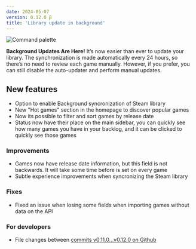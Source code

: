```yaml
---
date: 2024-05-07
version: 0.12.0 β
title: 'Library update in background'
---
```


![Command palette](/img/changelog/2024-04.png)

**Background Updates Are Here!** It’s now easier than ever to update your library. The synchronization is made automatically every 24 hours, so there’s no need to review each game manually. However, if you prefer, you can still disable the auto-updater and perform manual updates.

## New features
- Option to enable Background syncronization of Steam library
- New "Hot games" section in the homepage to discover popular games
- Now its possible to filter and sort games by release date
- Status now have their place on the main sidebar, you can quickly see how many games you have in your backlog, and it can be clicked to quickly see those games

### Improvements
- Games now have release date information, but this field is not backwards. It will take some time before is set on every game
- Subtle experience improvements when syncronizing the Steam library

### Fixes
- Fixed an issue when losing some fields when importing games without data on the API

### For developers
- File changes between [commits v0.11.0...v0.12.0 on Github](https://github.com/gsabater/backlog.rip/compare/v0.11.0...v0.12.0)
